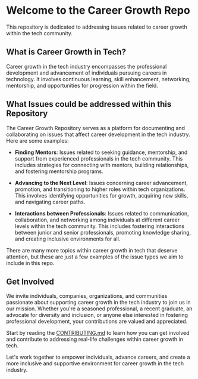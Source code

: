 # Welcome to the Career Growth Repo

This repository is dedicated to addressing issues related to career growth within the tech community.

## What is Career Growth in Tech?

Career growth in the tech industry encompasses the professional development and advancement of individuals pursuing careers in technology. It involves continuous learning, skill enhancement, networking, mentorship, and opportunities for progression within the field.

## What Issues could be addressed within this Repository

The Career Growth Repository serves as a platform for documenting and collaborating on issues that affect career development in the tech industry. Here are some examples:

- **Finding Mentors**: Issues related to seeking guidance, mentorship, and support from experienced professionals in the tech community. This includes strategies for connecting with mentors, building relationships, and fostering mentorship programs.

- **Advancing to the Next Level**: Issues concerning career advancement, promotion, and transitioning to higher roles within tech organizations. This involves identifying opportunities for growth, acquiring new skills, and navigating career paths.

- **Interactions between Professionals**: Issues related to communication, collaboration, and networking among individuals at different career levels within the tech community. This includes fostering interactions between junior and senior professionals, promoting knowledge sharing, and creating inclusive environments for all.

There are many more topics within career growth in tech that deserve attention, but these are just a few examples of the issue types we aim to include in this repo.

## Get Involved

We invite individuals, companies, organizations, and communities passionate about supporting career growth in the tech industry to join us in our mission. Whether you're a seasoned professional, a recent graduate, an advocate for diversity and inclusion, or anyone else interested in fostering professional development, your contributions are valued and appreciated.

Start by reading the [CONTRIBUTING.md](CONTRIBUTING.md) to learn how you can get involved and contribute to addressing real-life challenges within career growth in tech.

Let's work together to empower individuals, advance careers, and create a more inclusive and supportive environment for career growth in the tech industry.
